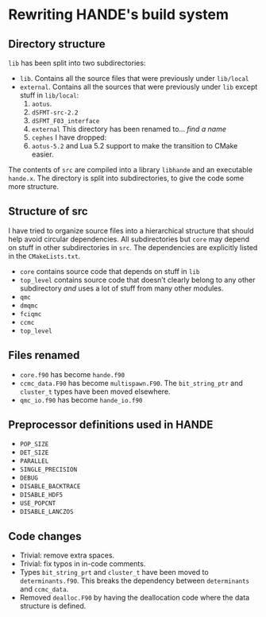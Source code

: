 # Rewriting HANDE's build system

## Directory structure

`lib` has been split into two subdirectories:
  - `lib`. Contains all the source files that were previously under `lib/local`
  - `external`. Contains all the sources that were previously under `lib` except stuff in `lib/local`:
    1. `aotus`.
    2. `dSFMT-src-2.2`
    3. `dSFMT_F03_interface`
    4. `external` This directory has been renamed to... _find a name_
    5. `cephes`
  I have dropped:
    1. `aotus-5.2` and Lua 5.2 support to make the transition to CMake easier.

The contents of `src` are compiled into a library `libhande` and an executable `hande.x`.
The directory is split into subdirectories, to give the code some more structure.

## Structure of src

I have tried to organize source files into a hierarchical structure that should
help avoid circular dependencies. All subdirectories but `core` may depend on stuff
in other subdirectories in `src`. The dependencies are explicitly listed in the `CMakeLists.txt`.
- `core` contains source code that depends on stuff in `lib`
- `top_level` contains source code that doesn’t clearly belong to any other
  subdirectory _and_ uses a lot of stuff from many other modules.
- `qmc`
- `dmqmc`
- `fciqmc`
- `ccmc`
- `top_level`

## Files renamed

- `core.f90` has become `hande.f90`
- `ccmc_data.F90` has become `multispawn.F90`. The `bit_string_ptr` and
  `cluster_t` types have been moved elsewhere.
- `qmc_io.f90` has become `hande_io.f90`

## Preprocessor definitions used in HANDE

- `POP_SIZE`
- `DET_SIZE`
- `PARALLEL`
- `SINGLE_PRECISION`
- `DEBUG`
- `DISABLE_BACKTRACE`
- `DISABLE_HDF5`
- `USE_POPCNT`
- `DISABLE_LANCZOS`

## Code changes

- Trivial: remove extra spaces.
- Trivial: fix typos in in-code comments.
- Types `bit_string_prt` and `cluster_t` have been moved to `determinants.f90`.
  This breaks the dependency between `determinants` and `ccmc_data`.
- Removed `dealloc.F90` by having the deallocation code where the data structure is defined.
